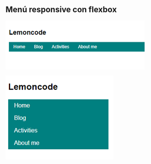 ## Menú responsive con flexbox

[![Menu A](https://github.com/sruizpdev/lemoncode-layout/blob/master/03/src/img/menu-a.png "Menu A")](https://github.com/sruizpdev/lemoncode-layout/blob/master/03/src/img/menu-a.png "Menu A")

[![Menu B](https://github.com/sruizpdev/lemoncode-layout/blob/master/03/src/img/menu-b.png "Menu A")](https://github.com/sruizpdev/lemoncode-layout/blob/master/03/src/img/menu-b.png "Menu B")
